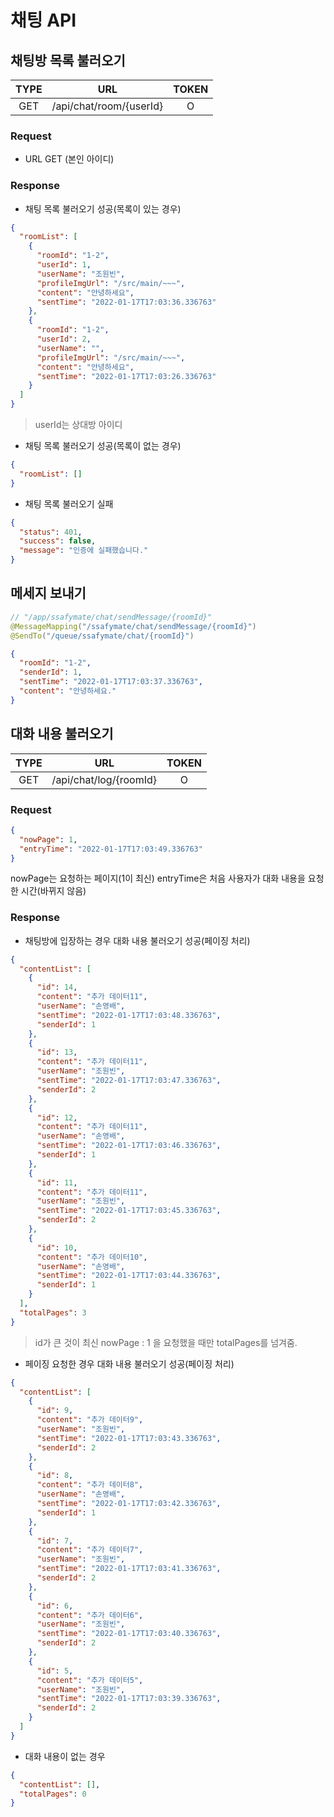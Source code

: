 # 채팅 API

## 채팅방 목록 불러오기

| TYPE |           URL           | TOKEN |
| :--: | :---------------------: | :---: |
| GET  | /api/chat/room/{userId} |   O   |

### Request

- URL GET (본인 아이디)

### Response

- 채팅 목록 불러오기 성공(목록이 있는 경우)

```json
{
  "roomList": [
    {
      "roomId": "1-2",
      "userId": 1,
      "userName": "조원빈",
      "profileImgUrl": "/src/main/~~~",
      "content": "안녕하세요",
      "sentTime": "2022-01-17T17:03:36.336763"
    },
    {
      "roomId": "1-2",
      "userId": 2,
      "userName": "",
      "profileImgUrl": "/src/main/~~~",
      "content": "안녕하세요",
      "sentTime": "2022-01-17T17:03:26.336763"
    }
  ]
}
```

> userId는 상대방 아이디

- 채팅 목록 불러오기 성공(목록이 없는 경우)

```json
{
  "roomList": []
}
```

- 채팅 목록 불러오기 실패

```json
{
  "status": 401,
  "success": false,
  "message": "인증에 실패했습니다."
}
```

## 메세지 보내기

```java
// "/app/ssafymate/chat/sendMessage/{roomId}"
@MessageMapping("/ssafymate/chat/sendMessage/{roomId}")
@SendTo("/queue/ssafymate/chat/{roomId}")
```

```json
{
  "roomId": "1-2",
  "senderId": 1,
  "sentTime": "2022-01-17T17:03:37.336763",
  "content": "안녕하세요."
}
```

## 대화 내용 불러오기

| TYPE |      URL      | TOKEN |
| :--: | :-----------: | :---: |
| GET  | /api/chat/log/{roomId} |   O   |

### Request

```json
{
  "nowPage": 1,
  "entryTime": "2022-01-17T17:03:49.336763"
}
```

nowPage는 요청하는 페이지(1이 최신)
entryTime은 처음 사용자가 대화 내용을 요청한 시간(바뀌지 않음)

### Response

- 채팅방에 입장하는 경우 대화 내용 불러오기 성공(페이징 처리)

```json
{
  "contentList": [
    {
      "id": 14,
      "content": "추가 데이터11",
      "userName": "손영배",
      "sentTime": "2022-01-17T17:03:48.336763",
      "senderId": 1
    },
    {
      "id": 13,
      "content": "추가 데이터11",
      "userName": "조원빈",
      "sentTime": "2022-01-17T17:03:47.336763",
      "senderId": 2
    },
    {
      "id": 12,
      "content": "추가 데이터11",
      "userName": "손영배",
      "sentTime": "2022-01-17T17:03:46.336763",
      "senderId": 1
    },
    {
      "id": 11,
      "content": "추가 데이터11",
      "userName": "조원빈",
      "sentTime": "2022-01-17T17:03:45.336763",
      "senderId": 2
    },
    {
      "id": 10,
      "content": "추가 데이터10",
      "userName": "손영배",
      "sentTime": "2022-01-17T17:03:44.336763",
      "senderId": 1
    }
  ],
  "totalPages": 3
}
```

> id가 큰 것이 최신
> nowPage : 1 을 요청했을 때만 totalPages를 넘겨줌.

- 페이징 요청한 경우 대화 내용 불러오기 성공(페이징 처리)

```json
{
  "contentList": [
    {
      "id": 9,
      "content": "추가 데이터9",
      "userName": "조원빈",
      "sentTime": "2022-01-17T17:03:43.336763",
      "senderId": 2
    },
    {
      "id": 8,
      "content": "추가 데이터8",
      "userName": "손영배",
      "sentTime": "2022-01-17T17:03:42.336763",
      "senderId": 1
    },
    {
      "id": 7,
      "content": "추가 데이터7",
      "userName": "조원빈",
      "sentTime": "2022-01-17T17:03:41.336763",
      "senderId": 2
    },
    {
      "id": 6,
      "content": "추가 데이터6",
      "userName": "조원빈",
      "sentTime": "2022-01-17T17:03:40.336763",
      "senderId": 2
    },
    {
      "id": 5,
      "content": "추가 데이터5",
      "userName": "조원빈",
      "sentTime": "2022-01-17T17:03:39.336763",
      "senderId": 2
    }
  ]
}
```

- 대화 내용이 없는 경우

```json
{
  "contentList": [],
  "totalPages": 0
}
```
